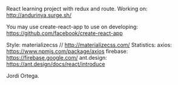 React learning project with redux and route.
Working on: http://andurinya.surge.sh/

You may use create-react-app to use on developing: https://github.com/facebook/create-react-app

Style: materializecss  // http://materializecss.com/
Statistics: 
            axios:       https://www.npmjs.com/package/axios 
            firebase:    https://firebase.google.com/
            ant.design:  https://ant.design/docs/react/introduce
           

Jordi Ortega.
